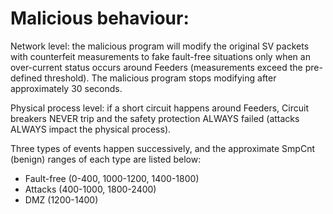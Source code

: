 # Malicious behaviour:

Network level: the malicious program will modify the original SV packets with counterfeit measurements to fake fault-free situations only when an over-current status occurs around Feeders (measurements exceed the pre-defined threshold). The malicious program stops modifying after approximately 30 seconds.

Physical process level: if a short circuit happens around Feeders, Circuit breakers NEVER trip and the safety protection ALWAYS failed (attacks ALWAYS impact the physical process).

Three types of events happen successively, and the approximate SmpCnt (benign) ranges of each type are listed below:
- Fault-free (0-400, 1000-1200, 1400-1800)
- Attacks (400-1000, 1800-2400)
- DMZ (1200-1400)